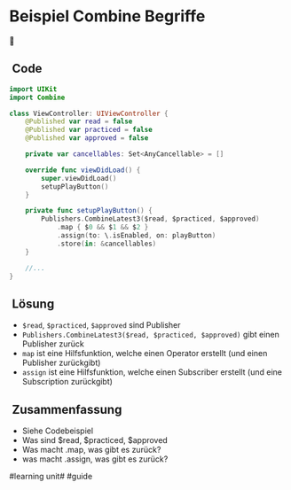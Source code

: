 # Beispiel Combine Begriffe
🔀

##  Code
```swift
import UIKit
import Combine

class ViewController: UIViewController {
    @Published var read = false
    @Published var practiced = false
    @Published var approved = false

    private var cancellables: Set<AnyCancellable> = []

    override func viewDidLoad() {
        super.viewDidLoad()
        setupPlayButton()
    }

    private func setupPlayButton() {
        Publishers.CombineLatest3($read, $practiced, $approved)
            .map { $0 && $1 && $2 }
            .assign(to: \.isEnabled, on: playButton)
            .store(in: &cancellables)
    }

	//...
}
```

##  Lösung
- `$read`, `$practiced`, `$approved` sind Publisher
- `Publishers.CombineLatest3($read, $practiced, $approved)` gibt einen Publisher zurück
- `map` ist eine Hilfsfunktion, welche einen Operator erstellt (und einen Publisher zurückgibt)
- `assign` ist eine Hilfsfunktion, welche einen Subscriber erstellt (und eine Subscription zurückgibt)

##  Zusammenfassung
- Siehe Codebeispiel
- Was sind $read, $practiced, $approved 
- Was macht .map, was gibt es zurück?
- was macht .assign, was gibt es zurück?

#learning unit# #guide
